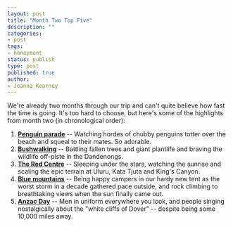 ```yaml
---
layout: post
title: "Month Two Top Five"
description: ""
categories:
- post
tags:
- honeyment
status: publish
type: post
published: true
author:
- Joanna Kearney
---
```


We're already two months through our trip and can't quite believe how fast the time is going. It's too hard to choose, but here's some of the highlights from month two (in chronological order):

1. **[Penguin parade](/posts/penguins-koalas-kangaroos-boats)** -- Watching hordes of chubby penguins totter over the beach and squeal to their mates. So adorable.
1. **[Bushwalking](/posts/penguins-koalas-kangaroos-boats)** -- Battling fallen trees and giant plantlife and braving the wildlife off-piste in the Dandenongs.
1. **[The Red Centre](/posts/walking-on-mars)** -- Sleeping under the stars, watching the sunrise and scaling the epic terrain at Uluru, Kata Tjuta and King's Canyon.
1. **[Blue mountains](/posts/blue-mountains)** --  Being happy campers in our hardy new tent as the worst storm in a decade gathered pace outside, and rock climbing to breathtaking views when the sun finally came out.
1. **[Anzac Day](/posts/tropical-storm-sydney)** -- Men in uniform everywhere you look, and people singing nostalgically about the "white cliffs of Dover" -- despite being some 10,000 miles away.
